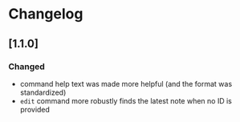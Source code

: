# Changelog

## [1.1.0]
### Changed
- command help text was made more helpful (and the format was standardized)
- `edit` command more robustly finds the latest note when no ID is provided

